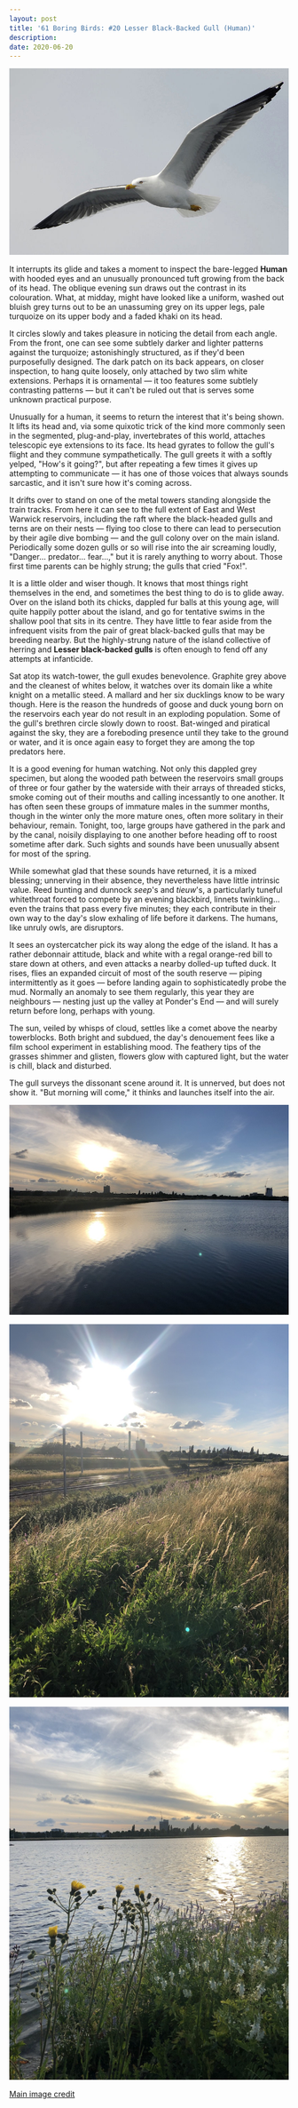 ```yaml
---
layout: post
title: '61 Boring Birds: #20 Lesser Black-Backed Gull (Human)'
description:
date: 2020-06-20
---
```


![lesser black-backed gull](/assets/img/lesser-black-backed-gull.jpg)

It interrupts its glide and takes a moment to inspect the bare-legged **Human** with hooded eyes and an unusually pronounced tuft growing from the back of its head. The oblique evening sun draws out the contrast in its colouration. What, at midday, might have looked like a uniform, washed out bluish grey turns out to be an unassuming grey on its upper legs, pale turquoize on its upper body and a faded khaki on its head.

It circles slowly and takes pleasure in noticing the detail from each angle. From the front, one can see some subtlely darker and lighter patterns against the turquoize; astonishingly structured, as if they'd been purposefully designed. The dark patch on its back appears, on closer inspection, to hang quite loosely, only attached by two slim white extensions. Perhaps it is ornamental &mdash; it too features some subtlely contrasting patterns &mdash; but it can't be ruled out that is serves some unknown practical purpose. 

Unusually for a human, it seems to return the interest that it's being shown. It lifts its head and, via some quixotic trick of the kind more commonly seen in the segmented, plug-and-play, invertebrates of this world, attaches telescopic eye extensions to its face. Its head gyrates to follow the gull's flight and they commune sympathetically. The gull greets it with a softly yelped, "How's it going?", but after repeating a few times it gives up attempting to communicate &mdash; it has one of those voices that always sounds sarcastic, and it isn't sure how it's coming across.

It drifts over to stand on one of the metal towers standing alongside the train tracks. From here it can see to the full extent of East and West Warwick reservoirs, including the raft where the black-headed gulls and terns are on their nests &mdash; flying too close to there can lead to persecution by their agile dive bombing &mdash; and the gull colony over on the main island. Periodically some dozen gulls or so will rise into the air screaming loudly, "Danger... predator... fear...," but it is rarely anything to worry about. Those first time parents can be highly strung; the gulls that cried "Fox!".

It is a little older and wiser though. It knows that most things right themselves in the end, and sometimes the best thing to do is to glide away. Over on the island both its chicks, dappled fur balls at this young age, will quite happily potter about the island, and go for tentative swims in the shallow pool that sits in its centre. They have little to fear aside from the infrequent visits from the pair of great black-backed gulls that may be breeding nearby. But the highly-strung nature of the island collective of herring and **Lesser black-backed gulls** is often enough to fend off any attempts at infanticide.

Sat atop its watch-tower, the gull exudes benevolence. Graphite grey above and the cleanest of whites below, it watches over its domain like a white knight on a metallic steed. A mallard and her six ducklings know to be wary though. Here is the reason the hundreds of goose and duck young born on the reservoirs each year do not result in an exploding population. Some of the gull's brethren circle slowly down to roost. Bat-winged and piratical against the sky, they are a foreboding presence until they take to the ground or water, and it is once again easy to forget they are among the top predators here.

It is a good evening for human watching. Not only this dappled grey specimen, but along the wooded path between the reservoirs small groups of three or four gather by the waterside with their arrays of threaded sticks, smoke coming out of their mouths and calling incessantly to one another. It has often seen these groups of immature males in the summer months, though in the winter only the more mature ones, often more solitary in their behaviour, remain. Tonight, too, large groups have gathered in the park and by the canal, noisily displaying to one another before heading off to roost sometime after dark. Such sights and sounds have been unusually absent for most of the spring.

While somewhat glad that these sounds have returned, it is a mixed blessing; unnerving in their absence, they nevertheless have little intrinsic value. Reed bunting and dunnock _seep_'s and _tieuw_'s, a particularly tuneful whitethroat forced to compete by an evening blackbird, linnets twinkling... even the trains that pass every five minutes; they each contribute in their own way to the day's slow exhaling of life before it darkens. The humans, like unruly owls, are disruptors.

It sees an oystercatcher pick its way along the edge of the island. It has a rather debonnair attitude, black and white with a regal orange-red bill to stare down at others, and even attacks a nearby dolled-up tufted duck. It rises, flies an expanded circuit of most of the south reserve &mdash; piping intermittently as it goes &mdash; before landing again to sophisticatedly probe the mud. Normally an anomaly to see them regularly, this year they are neighbours &mdash; nesting just up the valley at Ponder's End &mdash; and will surely return before long, perhaps with young.

The sun, veiled by whisps of cloud, settles like a comet above the nearby towerblocks. Both bright and subdued, the day's denouement fees like a film school experiment in establishing mood. The feathery tips of the grasses shimmer and glisten, flowers glow with captured light, but the water is chill, black and disturbed.

The gull surveys the dissonant scene around it. It is unnerved, but does not show it. "But morning will come," it thinks and launches itself into the air.

![comet sun](/assets/img/comet-sun.jpg)

![grass feathering](/assets/img/grass-feathering.jpg)

![flower glow](/assets/img/flower-glow.jpg)

[Main image credit](https://commons.wikimedia.org/wiki/File:Lesser_Black_Backed_Gull_03.jpg)

